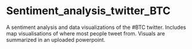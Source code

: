 # Sentiment_analysis_twitter_BTC
A sentiment analysis and data visualizations of the #BTC twitter. Includes map visualisations of where most people tweet from. Visuals are summarized in an uploaded powerpoint.
